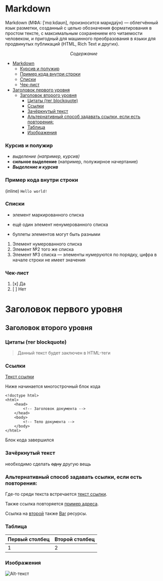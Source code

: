 # Markdown
Markdown (МФА: [ˈmɑːkdaʊn], произносится маркда́ун) — облегчённый язык разметки, созданный с целью обозначения форматирования в простом тексте, с максимальным сохранением его читаемости человеком, и пригодный для машинного преобразования в языки для продвинутых публикаций (HTML, Rich Text и других).

$$ Содержание $$
- [Markdown](#markdown)
    - [Курсив и полужир](#курсив-и-полужир)
    - [Пример кода внутри строки](#пример-кода-внутри-строки)
    - [Списки](#списки)
    - [Чек-лист](#чек-лист)
- [Заголовок первого уровня](#заголовок-первого-уровня)
  - [Заголовок второго уровня](#заголовок-второго-уровня)
    - [Цитаты (тег blockquote)](#цитаты-тег-blockquote)
    - [Ссылки](#ссылки)
    - [Зачёркнутый текст](#зачёркнутый-текст)
    - [Альтернативный способ задавать ссылки, если есть повторения:](#альтернативный-способ-задавать-ссылки-если-есть-повторения)
    - [Таблица](#таблица)
    - [Изображения](#изображения)



### Курсив и полужир
- *выделение (например, курсив)*
- **сильное выделение** (например, полужирное начертание)
- ***Выделение и курсив***
### Пример кода внутри строки 
(inline) `Hello world!`
### Списки
* элемент маркированного списка
- ещё один элемент ненумерованного списка
+ буллеты элементов могут быть разными
1. Элемент нумерованного списка
2. Элемент №2 того же списка
9. Элемент №3 списка — элементы нумеруются по порядку, цифра в начале строки не имеет значения
### Чек-лист
1. [x] Да
2. [ ] Нет

Заголовок первого уровня
========================

Заголовок второго уровня
------------------------

### Цитаты (тег blockquote)
> Данный текст будет заключен в HTML-теги <blockquote></blockquote>
### Ссылки
[Текст ссылки](http://example.com/ "Необязательный заголовок ссылки")

Ниже начинается многострочный блок кода

    <!doctype html>
    <html>
        <head>
            <!-- Заголовок документа -->
        </head>
        <body>
            <!-- Тело документа -->
        </body>
    </html>

Блок кода завершился

### Зачёркнутый текст
необходимо сделать ~~одну~~ другую вещь

### Альтернативный способ задавать ссылки, если есть повторения:
Где-то среди текста встречается [текст ссылки][example].

Также ссылка повторяется [пример адреса][example].

Ссылка на [второй][foo] также [Bar][] ресурсы.

[example]: http://example.com/ "Необязательный заголовок ссылки"
[foo]: http://example.net/ 'Необязательный заголовок ссылки'
[bar]: http://example.edu/ (Необязательный заголовок ссылки)

### Таблица
|Первый столбец|Второй столбец|
|---|---|
|1|2|

### Изображения
![Alt-текст](https://www.drupal.org/files/project-images/Markdown-mark.svg_.png "Заголовок изображения")

